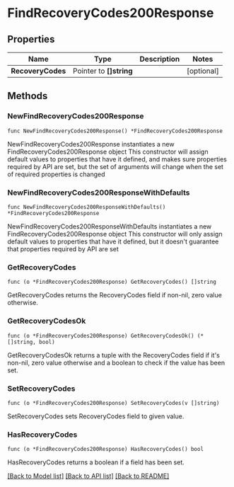 # FindRecoveryCodes200Response

## Properties

Name | Type | Description | Notes
------------ | ------------- | ------------- | -------------
**RecoveryCodes** | Pointer to **[]string** |  | [optional] 

## Methods

### NewFindRecoveryCodes200Response

`func NewFindRecoveryCodes200Response() *FindRecoveryCodes200Response`

NewFindRecoveryCodes200Response instantiates a new FindRecoveryCodes200Response object
This constructor will assign default values to properties that have it defined,
and makes sure properties required by API are set, but the set of arguments
will change when the set of required properties is changed

### NewFindRecoveryCodes200ResponseWithDefaults

`func NewFindRecoveryCodes200ResponseWithDefaults() *FindRecoveryCodes200Response`

NewFindRecoveryCodes200ResponseWithDefaults instantiates a new FindRecoveryCodes200Response object
This constructor will only assign default values to properties that have it defined,
but it doesn't guarantee that properties required by API are set

### GetRecoveryCodes

`func (o *FindRecoveryCodes200Response) GetRecoveryCodes() []string`

GetRecoveryCodes returns the RecoveryCodes field if non-nil, zero value otherwise.

### GetRecoveryCodesOk

`func (o *FindRecoveryCodes200Response) GetRecoveryCodesOk() (*[]string, bool)`

GetRecoveryCodesOk returns a tuple with the RecoveryCodes field if it's non-nil, zero value otherwise
and a boolean to check if the value has been set.

### SetRecoveryCodes

`func (o *FindRecoveryCodes200Response) SetRecoveryCodes(v []string)`

SetRecoveryCodes sets RecoveryCodes field to given value.

### HasRecoveryCodes

`func (o *FindRecoveryCodes200Response) HasRecoveryCodes() bool`

HasRecoveryCodes returns a boolean if a field has been set.


[[Back to Model list]](../README.md#documentation-for-models) [[Back to API list]](../README.md#documentation-for-api-endpoints) [[Back to README]](../README.md)


